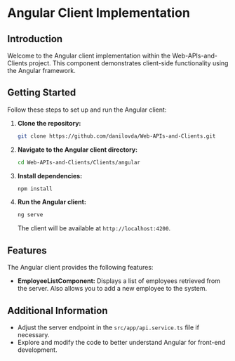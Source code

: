 # Angular Client Implementation

## Introduction

Welcome to the Angular client implementation within the Web-APIs-and-Clients project. This component demonstrates client-side functionality using the Angular framework.

## Getting Started

Follow these steps to set up and run the Angular client:

1. **Clone the repository:**
   ```bash
   git clone https://github.com/danilovda/Web-APIs-and-Clients.git
   ```

2. **Navigate to the Angular client directory:**
   ```bash
   cd Web-APIs-and-Clients/Clients/angular
   ```

3. **Install dependencies:**
   ```bash
   npm install
   ```

4. **Run the Angular client:**
   ```bash
   ng serve
   ```

   The client will be available at `http://localhost:4200`.

## Features

The Angular client provides the following features:

- **EmployeeListComponent:** Displays a list of employees retrieved from the server. Also allows you to add a new employee to the system.

## Additional Information

- Adjust the server endpoint in the `src/app/api.service.ts` file if necessary.
- Explore and modify the code to better understand Angular for front-end development.
